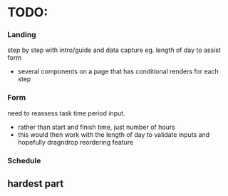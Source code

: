 # TODO:

### Landing
step by step with intro/guide and data capture eg. length of day to assist form
- several components on a page that has conditional renders for each step

### Form
need to reassess task time period input. 
- rather than start and finish time, just number of hours
- this would then work with the length of day to validate inputs and hopefully dragndrop reordering feature

### Schedule
hardest part
- 